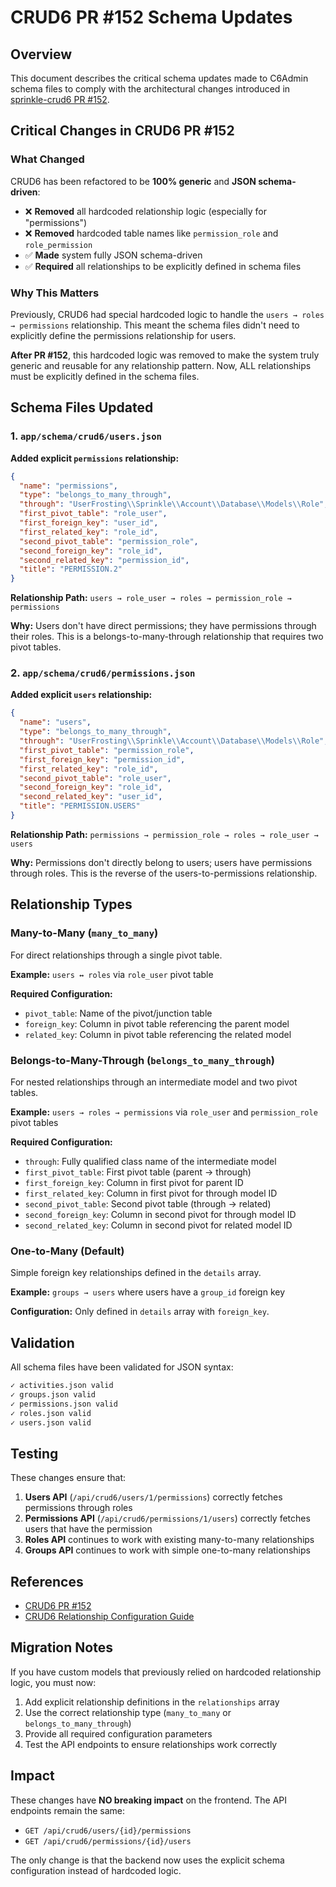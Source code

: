 # CRUD6 PR #152 Schema Updates

## Overview

This document describes the critical schema updates made to C6Admin schema files to comply with the architectural changes introduced in [sprinkle-crud6 PR #152](https://github.com/ssnukala/sprinkle-crud6/pull/152).

## Critical Changes in CRUD6 PR #152

### What Changed

CRUD6 has been refactored to be **100% generic** and **JSON schema-driven**:

- ❌ **Removed** all hardcoded relationship logic (especially for "permissions")
- ❌ **Removed** hardcoded table names like `permission_role` and `role_permission`
- ✅ **Made** system fully JSON schema-driven
- ✅ **Required** all relationships to be explicitly defined in schema files

### Why This Matters

Previously, CRUD6 had special hardcoded logic to handle the `users → roles → permissions` relationship. This meant the schema files didn't need to explicitly define the permissions relationship for users.

**After PR #152**, this hardcoded logic was removed to make the system truly generic and reusable for any relationship pattern. Now, ALL relationships must be explicitly defined in the schema files.

## Schema Files Updated

### 1. `app/schema/crud6/users.json`

**Added explicit `permissions` relationship:**

```json
{
  "name": "permissions",
  "type": "belongs_to_many_through",
  "through": "UserFrosting\\Sprinkle\\Account\\Database\\Models\\Role",
  "first_pivot_table": "role_user",
  "first_foreign_key": "user_id",
  "first_related_key": "role_id",
  "second_pivot_table": "permission_role",
  "second_foreign_key": "role_id",
  "second_related_key": "permission_id",
  "title": "PERMISSION.2"
}
```

**Relationship Path:** `users → role_user → roles → permission_role → permissions`

**Why:** Users don't have direct permissions; they have permissions through their roles. This is a belongs-to-many-through relationship that requires two pivot tables.

### 2. `app/schema/crud6/permissions.json`

**Added explicit `users` relationship:**

```json
{
  "name": "users",
  "type": "belongs_to_many_through",
  "through": "UserFrosting\\Sprinkle\\Account\\Database\\Models\\Role",
  "first_pivot_table": "permission_role",
  "first_foreign_key": "permission_id",
  "first_related_key": "role_id",
  "second_pivot_table": "role_user",
  "second_foreign_key": "role_id",
  "second_related_key": "user_id",
  "title": "PERMISSION.USERS"
}
```

**Relationship Path:** `permissions → permission_role → roles → role_user → users`

**Why:** Permissions don't directly belong to users; users have permissions through roles. This is the reverse of the users-to-permissions relationship.

## Relationship Types

### Many-to-Many (`many_to_many`)

For direct relationships through a single pivot table.

**Example:** `users ↔ roles` via `role_user` pivot table

**Required Configuration:**
- `pivot_table`: Name of the pivot/junction table
- `foreign_key`: Column in pivot table referencing the parent model
- `related_key`: Column in pivot table referencing the related model

### Belongs-to-Many-Through (`belongs_to_many_through`)

For nested relationships through an intermediate model and two pivot tables.

**Example:** `users → roles → permissions` via `role_user` and `permission_role` pivot tables

**Required Configuration:**
- `through`: Fully qualified class name of the intermediate model
- `first_pivot_table`: First pivot table (parent → through)
- `first_foreign_key`: Column in first pivot for parent ID
- `first_related_key`: Column in first pivot for through model ID
- `second_pivot_table`: Second pivot table (through → related)
- `second_foreign_key`: Column in second pivot for through model ID
- `second_related_key`: Column in second pivot for related model ID

### One-to-Many (Default)

Simple foreign key relationships defined in the `details` array.

**Example:** `groups → users` where users have a `group_id` foreign key

**Configuration:** Only defined in `details` array with `foreign_key`.

## Validation

All schema files have been validated for JSON syntax:

```bash
✓ activities.json valid
✓ groups.json valid
✓ permissions.json valid
✓ roles.json valid
✓ users.json valid
```

## Testing

These changes ensure that:

1. **Users API** (`/api/crud6/users/1/permissions`) correctly fetches permissions through roles
2. **Permissions API** (`/api/crud6/permissions/1/users`) correctly fetches users that have the permission
3. **Roles API** continues to work with existing many-to-many relationships
4. **Groups API** continues to work with simple one-to-many relationships

## References

- [CRUD6 PR #152](https://github.com/ssnukala/sprinkle-crud6/pull/152)
- [CRUD6 Relationship Configuration Guide](https://github.com/ssnukala/sprinkle-crud6/blob/main/.archive/RELATIONSHIP_CONFIGURATION_GUIDE.md)

## Migration Notes

If you have custom models that previously relied on hardcoded relationship logic, you must now:

1. Add explicit relationship definitions in the `relationships` array
2. Use the correct relationship type (`many_to_many` or `belongs_to_many_through`)
3. Provide all required configuration parameters
4. Test the API endpoints to ensure relationships work correctly

## Impact

These changes have **NO breaking impact** on the frontend. The API endpoints remain the same:
- `GET /api/crud6/users/{id}/permissions`
- `GET /api/crud6/permissions/{id}/users`

The only change is that the backend now uses the explicit schema configuration instead of hardcoded logic.

